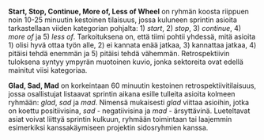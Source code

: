 **Start, Stop, Continue, More of, Less of Wheel** on ryhmän koosta riippuen noin 10-25 minuutin kestoinen tilaisuus, 
jossa kuluneen sprintin asioita tarkastellaan viiden kategorian pohjalta: 1) *start*, 2) *stop*, 3) *continue*, 4) *more of* ja 5) *less of*.
Tarkoituksena on, että tiimi pohtii yhdessä, mitä asioita 1) olisi hyvä ottaa työn alle, 2) ei kannata enää jatkaa, 3)
kannattaa jatkaa, 4) pitäisi tehdä enemmän ja 5) pitäisi tehdä vähemmän. Retrospektiivin tuloksena syntyy ympyrän muotoinen kuvio, 
jonka sektoreita ovat edellä mainitut viisi kategoriaa. 

**Glad, Sad, Mad** on korkeintaan 60 minuutin kestoinen retrospektiivitilaisuus, jossa osallistujat listaavat sprintin aikana 
esille tulleita asioita kolmeen ryhmään: *glad*, *sad* ja *mad*. Nimensä mukaisesti *glad* viittaa asioihin, jotka on koettu positiivisina,  *sad* - negatiivisina ja *mad* - ärsyttävinä. Lueteltavat asiat voivat liittyä sprintin kulkuun, ryhmään toimintaan tai laajemmin esimerkiksi kanssakäymiseen
projektin sidosryhmien kanssa. 